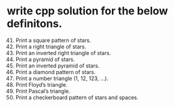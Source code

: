 # write cpp solution for the below definitons.

41. Print a square pattern of stars.
42. Print a right triangle of stars.
43. Print an inverted right triangle of stars.
44. Print a pyramid of stars.
45. Print an inverted pyramid of stars.
46. Print a diamond pattern of stars.
47. Print a number triangle (1, 12, 123, …).
48. Print Floyd’s triangle.
49. Print Pascal’s triangle.
50. Print a checkerboard pattern of stars and spaces.